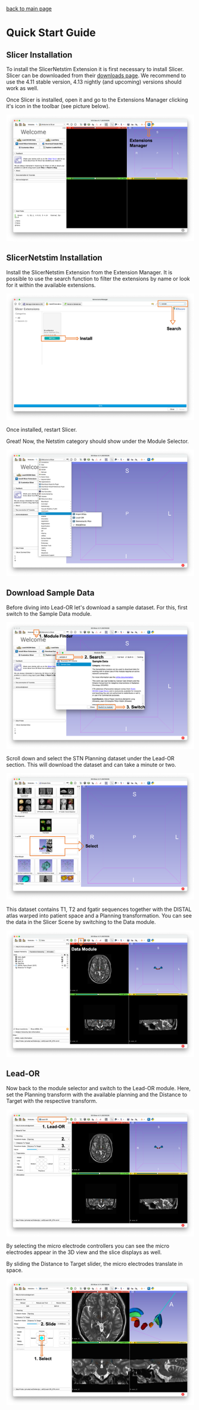 [back to main page](https://github.com/netstim/SlicerNetstim)

# Quick Start Guide

## Slicer Installation 

To install the SlicerNetstim Extension it is first necessary to install Slicer. Slicer can be downloaded from their [downloads page](https://download.slicer.org/). We recommend to use the 4.11 stable version, 4.13 nightly (and upcoming) versions should work as well.

Once Slicer is installed, open it and go to the Extensions Manager clicking it's icon in the toolbar (see picture below).

![](ExtensionManager.png?raw=true)

## SlicerNetstim Installation

Install the SlicerNetstim Extension from the Extension Manager. It is possible to use the search function to filter the extensions by name or look for it within the available extensions.

![](SlicerNetstimInstall.png?raw=true)

Once installed, restart Slicer.

Great! Now, the Netstim category should show under the Module Selector.

![](SlicerNetstimInstalled.png?raw=true)

## Download Sample Data

Before diving into Lead-OR let's download a sample dataset. For this, first switch to the Sample Data module.

![](SampleData.png?raw=true)

Scroll down and select the STN Planning dataset under the Lead-OR section. This will download the dataset and can take a minute or two.

![](SampleDataDownload.png?raw=true)

This dataset contains T1, T2 and fgatir sequences together with the DISTAL atlas warped into patient space and a Planning transformation. You can see the data in the Slicer Scene by switching to the Data module.

![](Data.png?raw=true)


## Lead-OR

Now back to the module selector and switch to the Lead-OR module. Here, set the Planning transform with the available planning and the Distance to Target with the respective transform.

![](Lead-OR.png?raw=true)

By selecting the micro electrode controllers you can see the micro electrodes appear in the 3D view and the slice displays as well.

By sliding the Distance to Target slider, the micro electrodes translate in space.

![](MicroElectrode.png?raw=true)
